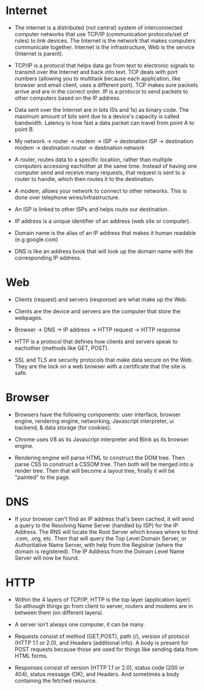 # Internet
* The internet is a distributed (not central) system of interconnected computer networks that use TCP/IP (communication protocols/set of rules) to link devices. The Internet is the network that makes computers communicate together. Internet is the infrastructure, Web is the service (Internet is parent).

* TCP/IP is a protocol that helps data go from text to electronic signals to transmit over the Internet and back into text. TCP deals with port numbers (allowing you to multitask because each application, like browser and email client, uses a different port). TCP makes sure packets arrive and are in the correct order. IP is a protocol to send packets to other computers based on the IP address.

* Data sent over the Internet are in bits (0s and 1s) as binary code. The maximum amount of bits sent due to a device's capacity is called bandwidth. Latency is how fast a data packet can travel from point A to point B.

* My network -> router -> modem -> ISP -> destination ISP -> destination modem -> destination router -> destination network
    
* A router, routes data to a specific location, rather than multiple computers accessing eachother at the same time. Instead of having one computer send and receive many requests, that request is sent to a router to handle, which then routes it to the destination.

* A modem, allows your network to connect to other networks. This is done over telephone wires/infrastructure.

* An ISP is linked to other ISPs and helps route our destination.

* IP address is a unique identifier of an address (web site or computer).

* Domain name is the alias of an IP address that makes it human readable (e.g google.com)

* DNS is like an address book that will look up the domain name with the corresponding IP address.

# Web
* Clients (request) and servers (response) are what make up the Web.

* Clients are the device and servers are the computer that store the webpages.

* Browser -> DNS -> IP address -> HTTP request -> HTTP response 

* HTTP is a protocol that defines how clients and servers speak to eachother (methods like GET, POST).

* SSL and TLS are security protocols that make data secure on the Web. They are the lock on a web browser with a certificate that the site is safe.

# Browser
* Browsers have the following components: user interface, browser engine, rendering engine, networking, Javascript interpreter, ui backend, & data storage (for cookies).

* Chrome uses V8 as its Javascript interpreter and Blink as its browser engine.

* Rendering engine will parse HTML to construct the DOM tree. Then parse CSS to construct a CSSOM tree. Then both will be merged into a render tree. Then that will become a layout tree, finally it will be "painted" to the page.

# DNS
* If your browser can't find an IP address that's been cached, it will send a query to the Resolving Name Server (handled by ISP) for the IP Address. The RNS will locate the Root Server which knows where to find .com, .org, etc. Then that will query the Top Level Domain Server, or Authoritative Name Server, with help from the Registrar (where the domain is registered). The IP Address from the Domain Level Name Server will now be found.

# HTTP
* Within the 4 layers of TCP/IP, HTTP is the top layer (application layer). So although things go from client to server, routers and modems are in between them (on different layers).

* A server isn't always one computer, it can be many.

* Requests consist of method (GET,POST), path (/), version of protocol (HTTP 1.1 or 2.0), and Headers (additional info). A body is present for POST requests because those are used for things like sending data from HTML forms.

* Responses consist of version (HTTP 1.1 or 2.0), status code (200 or 404), status message (OK), and Headers. And sometimes a body containing the fetched resource.